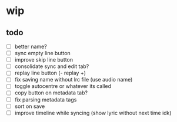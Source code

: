 # wip


## todo
- [ ] better name?
- [ ] sync empty line button
- [ ] improve skip line button
- [ ] consolidate sync and edit tab?
- [ ] replay line button (- replay +)
- [ ] fix saving name without lrc file (use audio name)
- [ ] toggle autocentre or whatever its called
- [ ] copy button on metadata tab?
- [ ] fix parsing metadata tags
- [ ] sort on save
- [ ] improve timeline while syncing (show lyric without next time idk)
